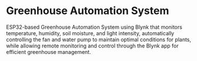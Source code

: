 # Greenhouse Automation System

ESP32-based Greenhouse Automation System using Blynk that monitors temperature, humidity, soil moisture, and light intensity, automatically controlling the fan and water pump to maintain optimal conditions for plants, while allowing remote monitoring and control through the Blynk app for efficient greenhouse management.

